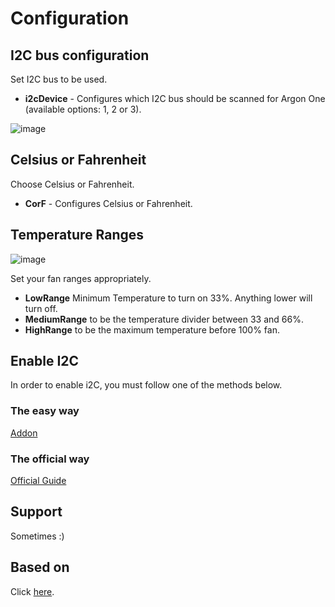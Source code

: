 # Configuration

## I2C bus configuration

Set I2C bus to be used.

- **i2cDevice** - Configures which I2C bus should be scanned for Argon One (available options: 1, 2 or 3). 

![image](https://user-images.githubusercontent.com/62244838/161707733-20389fc7-d9f7-46f4-ac33-46234923e069.png)

## Celsius or Fahrenheit

Choose Celsius or Fahrenheit.

- **CorF** - Configures Celsius or Fahrenheit.

## Temperature Ranges

![image](https://raw.githubusercontent.com/adamoutler/HassOSArgonOneAddon/main/gitResources/FanRangeExplaination.png)

Set your fan ranges appropriately.

- **LowRange** Minimum Temperature to turn on 33%. Anything lower will turn off.
- **MediumRange** to be the temperature divider between 33 and 66%.
- **HighRange** to be the maximum temperature before 100% fan.

## Enable I2C

In order to enable i2C, you must follow one of the methods below.

### The easy way

[Addon](https://community.home-assistant.io/t/add-on-hassos-i2c-configurator/264167)

### The official way

[Official Guide](https://www.home-assistant.io/hassio/enable_i2c/)

## Support

Sometimes :)

## Based on
Click [here](https://community.home-assistant.io/t/argon-one-active-cooling-addon/262598/8).
